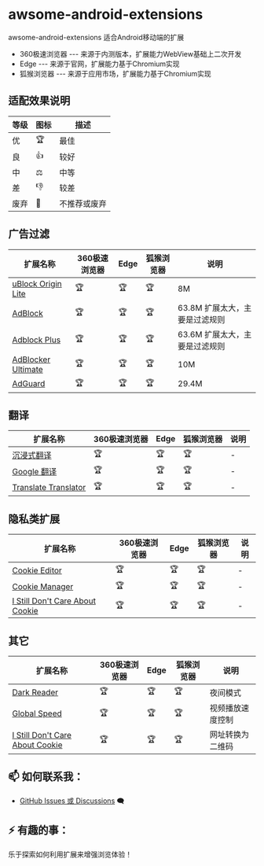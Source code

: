 # awsome-android-extensions
awsome-android-extensions 适合Android移动端的扩展

- 360极速浏览器 --- 来源于内测版本，扩展能力WebView基础上二次开发
- Edge --- 来源于官网，扩展能力基于Chromium实现
- 狐猴浏览器 --- 来源于应用市场，扩展能力基于Chromium实现

## 适配效果说明

| 等级 | 图标 | 描述 |
| ---- | ---- | ---- |
| 优 | 🏆 | 最佳 |
| 良 | 👍 | 较好 |
| 中 | ⚖️ | 中等 |
| 差 | 👎 | 较差 |
| 废弃 | 🚫 | 不推荐或废弃 |


## 广告过滤

| 扩展名称  | 360极速浏览器 | Edge        | 狐猴浏览器   | 说明 |
| ----- | ----- | ----- | ----- | ----- |
| [uBlock Origin Lite](data/extensions/202409_uBlock-Origin-Lite-2024.9.12.1004.crx)| 🏆       | 🏆      | 🏆       |8M|
| [AdBlock](data/extensions/202409_AdBlock-6.9.1.crx)| 🏆       | 🏆      | 🏆       |63.8M 扩展太大，主要是过滤规则|
| [Adblock Plus](data/extensions/202409_Adblock-Plus-4.7.crx)| 🏆       | 🏆      | 🏆       |63.6M 扩展太大，主要是过滤规则|
| [AdBlocker Ultimate](data/extensions/202409_AdBlocker-Ultimate-4.0.38.crx)| 🏆       | 🏆      | 🏆       |10M|
| [AdGuard](data/extensions/202409_AdGuard-5.0.97.crx)| 🏆       | 🏆      | 🏆       |29.4M |

## 翻译

| 扩展名称  | 360极速浏览器 | Edge        | 狐猴浏览器   | 说明 |
| ----- | ----- | ----- | ----- | ----- |
| [沉浸式翻译](data/extensions/202409_沉浸式翻译-1.9.6.crx)| 🏆       | 🏆      | 🏆       |-|
| [Google 翻译](data/extensions/202409_Google-翻译-2.0.16.crx)| 🏆       | 🏆      | 🏆       |-|
| [Translate Translator](data/extensions/202409_Translate-Translator-1.4.6.crx)| 🏆       | 🏆      | 🏆       |-|

## 隐私类扩展

| 扩展名称  | 360极速浏览器 | Edge        | 狐猴浏览器   | 说明 |
| ----- | ----- | ----- | ----- | ----- |
| [Cookie Editor](data/extensions/202408_Cookie-Editor-1.13.0.crx)| 🏆       | 🏆      | 🏆       |-|
| [Cookie Manager](data/extensions/202408_Cookie-Manager-0.0.2.crx)| 🏆       | 🏆      | 🏆       |-|
| [I Still Don't Care About Cookie](data/extensions/202408_i-still-dont-care-about-cookie-1.1.4.crx)| 🏆       | 🏆      | 🏆       |-|

## 其它

| 扩展名称  | 360极速浏览器 | Edge        | 狐猴浏览器   | 说明 |
| ----- | ----- | ----- | ----- | ----- |
| [Dark Reader](data/extensions/202408_dark-reader_4.9.88.crx)| 🏆       | 🏆      | 🏆       |夜间模式|
| [Global Speed](data/extensions/202408_Global-Speed-3.0.9971.crx)| 🏆       | 🏆      | 🏆       |视频播放速度控制|
| [I Still Don't Care About Cookie](data/extensions/202408_i-still-dont-care-about-cookie-1.1.4.crx)| 🏆       | 🏆      | 🏆       |网址转换为二维码|

## 📫 如何联系我：
- [GitHub Issues 或 Discussions](https://github.com/JT-999/awsome-android-extensions/issues) 🗨️ 

## ⚡ 有趣的事：
乐于探索如何利用扩展来增强浏览体验！